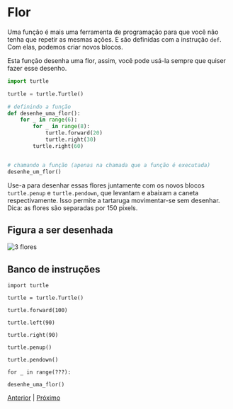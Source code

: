 # Flor

Uma função é mais uma ferramenta de programação para que você não tenha que
repetir as mesmas ações. E são definidas com a instrução ```def```. Com elas,
podemos criar novos blocos.

Esta função desenha uma flor, assim, você pode usá-la sempre que quiser fazer
esse desenho.

```python
import turtle

turtle = turtle.Turtle()

# definindo a função
def desenhe_uma_flor():
    for _ in range(6):
        for _ in range(8):
            turtle.forward(20)
            turtle.right(30)
        turtle.right(60)


# chamando a função (apenas na chamada que a função é executada)
desenhe_um_flor()
```

Use-a para desenhar essas flores juntamente com os novos blocos
```turtle.penup``` e ```turtle.pendown```, que levantam e abaixam a caneta
respectivamente. Isso permite a tartaruga movimentar-se sem desenhar. Dica: as
flores são separadas por 150 pixels.

## Figura a ser desenhada
![3 flores](08_flor_com_funcao.png "3 flores")

## Banco de instruções

```import turtle```

```turtle = turtle.Turtle()```

```turtle.forward(100)```

```turtle.left(90)```

```turtle.right(90)```

```turtle.penup()```

```turtle.pendown()```

```for _ in range(???):```

```desenhe_uma_flor()```

[Anterior](07_hexagono_de_hexagonos.md) | [Próximo](09_formas.md)

